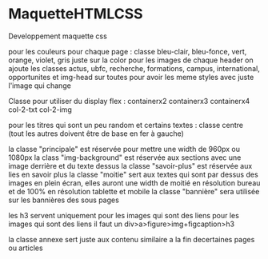# MaquetteHTMLCSS
Developpement maquette css

pour les couleurs pour chaque page : classe bleu-clair, bleu-fonce, vert, orange, violet, gris juste sur la color
pour les images de chaque header on ajoute les classes actus, ubfc, recherche, formations, campus, international, opportunites et img-head sur toutes pour avoir les meme styles
avec juste l'image qui change

Classe pour utiliser du display flex :
 containerx2
 containerx3
 containerx4
 col-2-txt
 col-2-img

pour les titres qui sont un peu random et certains textes :
classe centre (tout les autres doivent être de base en fer à gauche)

la classe "principale" est réservée pour mettre une width de 960px ou 1080px
la class "img-background" est réservée aux sections avec une image derrière et du texte dessus
la classe "savoir-plus" est réservée aux lies en savoir plus
la classe "moitie" sert aux textes qui sont par dessus des images en plein écran, elles auront une width de moitié en résolution bureau et de 100% en résolution tablette et mobile
la classe "bannière" sera utilisée sur les bannières des sous pages

les h3 servent uniquement pour les images qui sont des liens
pour les images qui sont des liens il faut un div>a>figure>img+figcaption>h3

la classe annexe sert juste aux contenu similaire a la fin decertaines pages ou articles
